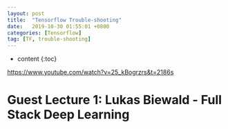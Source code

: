 ```yaml
---
layout: post
title:  "Tensorflow Trouble-shooting"
date:   2019-10-30 01:55:01 +0800
categories: [Tensorflow]
tag: [TF, trouble-shooting]
---
```


* content
{:toc}


https://www.youtube.com/watch?v=25_kBogrzrs&t=2186s

Guest Lecture 1: Lukas Biewald - Full Stack Deep Learning
====================================







[jekyll]:      http://jekyllrb.com
[jekyll-gh]:   https://github.com/jekyll/jekyll
[jekyll-help]: https://github.com/jekyll/jekyll-help
